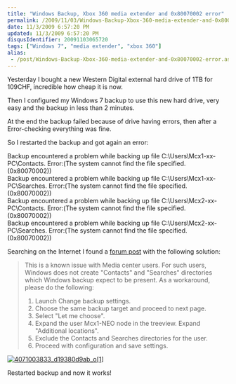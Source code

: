 ```yaml
---
title: "Windows Backup, Xbox 360 media extender and 0x80070002 error"
permalink: /2009/11/03/Windows-Backup-Xbox-360-media-extender-and-0x80070002-error/
date: 11/3/2009 6:57:20 PM
updated: 11/3/2009 6:57:20 PM
disqusIdentifier: 20091103065720
tags: ["Windows 7", "media extender", "xbox 360"]
alias:
 - /post/Windows-Backup-Xbox-360-media-extender-and-0x80070002-error.aspx/index.html
---
```

Yesterday I bought a new Western Digital external hard drive of 1TB for 109CHF, incredible how cheap it is now.

Then I configured my Windows 7 backup to use this new hard drive, very easy and the backup in less than 2 minutes.
<!-- more -->

At the end the backup failed because of drive having errors, then after a Error-checking everything was fine.

So I restarted the backup and got again an error:

Backup encountered a problem while backing up file C:\Users\Mcx1-xx-PC\Contacts. Error:(The system cannot find the file specified. (0x80070002))     
Backup encountered a problem while backing up file C:\Users\Mcx1-xx-PC\Searches. Error:(The system cannot find the file specified. (0x80070002))      
Backup encountered a problem while backing up file C:\Users\Mcx2-xx-PC\Contacts. Error:(The system cannot find the file specified. (0x80070002))      
Backup encountered a problem while backing up file C:\Users\Mcx2-xx-PC\Searches. Error:(The system cannot find the file specified. (0x80070002))

Searching on the Internet I found a [forum post](http://social.technet.microsoft.com/Forums/en-US/w7itprogeneral/thread/bff71aac-c78e-42bd-a959-116019c93478/) with the following solution:

> This is a known issue with Media center users. For such users, Windows does not create "Contacts" and "Searches" directories which Windows backup expect to be present. As a workaround, please do the following:
> 1. Launch Change backup settings.
> 2. Choose the same backup target and proceed to next page.
> 3. Select "Let me choose".
> 4. Expand the user Mcx1-NEO node in the treeview. Expand "Additional locations".
> 5. Exclude the Contacts and Searches directories for the user.
> 6. Proceed with configuration and save settings.

[![4071003833_d19380d9ab_o[1]](http://weblogs.asp.net/blogs/lkempe/4071003833_d19380d9ab_o1_thumb_762C3546.png "4071003833_d19380d9ab_o[1]")](http://weblogs.asp.net/blogs/lkempe/4071003833_d19380d9ab_o1_0EDC1E31.png) 

Restarted backup and now it works!
